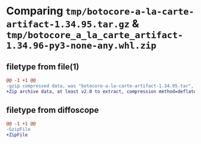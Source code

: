 # Comparing `tmp/botocore-a-la-carte-artifact-1.34.95.tar.gz` & `tmp/botocore_a_la_carte_artifact-1.34.96-py3-none-any.whl.zip`

## filetype from file(1)

```diff
@@ -1 +1 @@
-gzip compressed data, was "botocore-a-la-carte-artifact-1.34.95.tar", last modified: Wed May  1 01:06:10 2024, max compression
+Zip archive data, at least v2.0 to extract, compression method=deflate
```

## filetype from diffoscope

```diff
@@ -1 +1 @@
-GzipFile
+ZipFile
```

